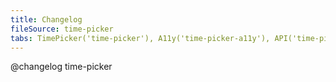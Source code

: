 ```yaml
---
title: Changelog
fileSource: time-picker
tabs: TimePicker('time-picker'), A11y('time-picker-a11y'), API('time-picker-api'), Example('time-picker-code'), Changelog('time-picker-changelog')
---
```


@changelog time-picker
